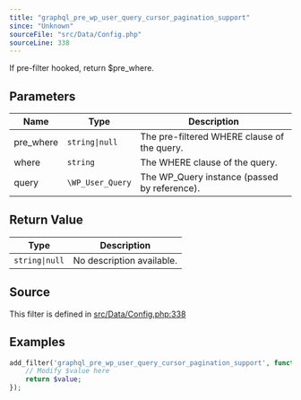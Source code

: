 ```yaml
---
title: "graphql_pre_wp_user_query_cursor_pagination_support"
since: "Unknown"
sourceFile: "src/Data/Config.php"
sourceLine: 338
---
```



If pre-filter hooked, return $pre_where.

## Parameters

| Name | Type | Description |
|------|------|-------------|
| pre_where | `string\|null` | The pre-filtered WHERE clause of the query. |
| where | `string` | The WHERE clause of the query. |
| query | `\WP_User_Query` | The WP_Query instance (passed by reference). |



## Return Value

| Type | Description |
|------|-------------|
| `string\|null` | No description available. |



## Source

This filter is defined in [src/Data/Config.php:338](https://github.com/wp-graphql/wp-graphql/blob/develop/src/Data/Config.php#L338)


## Examples

```php
add_filter('graphql_pre_wp_user_query_cursor_pagination_support', function($value, $pre_where, $where, $query) {
    // Modify $value here
    return $value;
});
```
